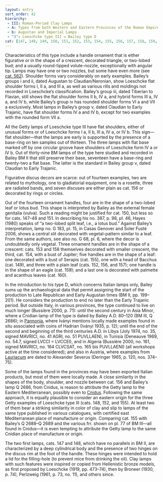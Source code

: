```yaml
---
layout: entry
sort_order: 42
hierarchy:
 - III: Roman-Period Clay Lamps
 - A: Types from both Western and Eastern Provinces of the Roman Empire
 - b: Augustan and Imperial Lamps
 - "3": Loeschcke type III = Bailey type D
cat: [147, 148, 149, 150, 151, 152, 153, 154, 155, 156, 157, 158, 159, 160]
---
```


Characteristics of this type include a handle ornament that is either figurative or in the shape of a crescent, decorated triangle, or two-lobed bud; and a usually round-tipped volute-nozzle, exceptionally with angular tip. Lamps may have one or two nozzles, but some have even more (see [cat. 562](562)). Shoulder forms vary considerably on early examples. Bailey’s groups i and ii, dated Augustan to Claudian/Neronian, show Loeschcke flat shoulder forms I, II a, and III a, as well as various rills and moldings not recorded in Loeschcke‘s classification. Bailey‘s group iii, dated Tiberian to Flavian, still shows the flat shoulder forms II b, IV a, and hybrid forms III a, IV a, and IV b, while Bailey’s group iv has rounded shoulder forms VI a and VII a exclusively. Most lamps in Bailey’s group v, dated Claudian to Early Trajanic, have flat shoulder forms IV a and IV b, except for two examples with the rounded form VII a.

All the Getty lamps of Loeschcke type III have flat shoulders, either of unusual forms or of Loeschcke forms I a, II b, III a, IV a, or IV b. This sign—flat shoulder—that the lamps are early is supported by the presence of a base-ring on ten samples out of thirteen. The three lamps with flat base marked off by one circular groove have shoulders of Loeschcke form IV a or IV b. Out of thirty-nine BM lamps of the type here studied and recorded in Bailey BM II that still preserve their base, seventeen have a base-ring and twenty-two a flat base. The latter is the standard in Bailey group v, dated Claudian to Early Trajanic.

Figurative discus decors are scarce: out of fourteen examples, two are related to mythology, one to gladiatorial equipment, one is a rosette, three are radiated bands, and seven discuses are either plain as cat. 156 or decorated by rings or circles.

Out of the fourteen ornament handles, four are in the shape of a two-lobed leaf or lotus bud. This shape is interpreted by Bailey as the external female genitalia (vulva). Such a reading might be justified for cat. 150, but less so for cats. 147–48 and 151. In describing his no. 387, p. 98, pl. 46, Hayes (1980) speaks of “a two-lobed split leaf, i.e., a lotus bud.” Against Bailey’s interpretation, lamp no. G 183, pl. 15, in Casas Genover and Soler Fusté 2006, shows a central slit decorated with vegetal-pattern similar to a leaf. From the same authors, see also no. G 68, pl. 6, where the decor is undoubtedly only vegetal. Three ornament handles are in the shape of a crescent: cats. 153 and 158 themselves decorated with smaller crescent, the third, cat. 154, with a bust of Jupiter; five handles are in the shape of a leaf: one decorated with a bust of Serapis (cat. 155), one with a head of Bacchus (cat. 149), and three with a plain leaf (cats. 152, 156, and 157); one handle is in the shape of an eagle (cat. 159); and a last one is decorated with palmette and acanthus leaves (cat. 160).

In the introduction to his type D, which concerns Italian lamps only, Bailey sums up the archaeological data that permit assigning the start of the production to Late Republican and Early Augustan times (BM II, pp. 199–201). He considers the production to end no later than the Early Trajanic period. But outside Italy, in various provinces, the type continued to live on much longer (Bussière 2000, p. 71): until the second century in Asia Minor, where a Cnidian lamp of the type is dated by Bailey A.D. 80–120 (BM III, Q 2686); in <a href='../../map/#loc_197425'>Pannonia</a>, where Iványi mentions locally made examples found in situ associated with coins of Hadrian (Iványi 1935, p. 12); until the end of the second and beginning of the third centuries A.D. in Libya (Joly 1974, no. 35, signed <span class="inscription">MAVRICI</span>, no. 41 <span class="inscription">AGRI</span>, no. 51 <span class="inscription">PUVLLAEN</span>), in Tunisia (Deneauve 1969, no. 54.7, signed <span class="inscription">LVCCI = LVCCEI</span>), and in Algeria (Bussière 2000, no. 161, signed <span class="inscription">MAVRICI</span>, no. 164 <span class="inscription">CLVCSAT</span>, no. 165 bis <span class="inscription">PUVLLAENI</span>) (all workshops active at the time considered); and also in Austria, where examples from <a href='../../map/#loc_118802'>Lauriacum</a> are dated to Alexander Severus (Deringer 1965, p. 120, nos. 374–75).

Some of the lamps found in the provinces may have been exported Italian products, but most of them were locally made. A close similarity in the shapes of the body, shoulder, and nozzle between cat. 156 and Bailey‘s lamp Q 2686, from Cnidus, is reason to attribute the Getty lamp to the Eastern Mediterranean, possibly even to <a href='../../map/#loc_599575'>Cnidus</a>. Following the same approach, it is equally plausible to consider an eastern origin for the three Getty examples of Loeschcke type III (cats. 148, 152, and 155). At least two of them bear a striking similarity in color of clay and slip to lamps of the same type published in various catalogues, with certified east Mediterranean place of manufacture or origin. Comparing cat. 155 with Bailey’s Q 2688–Q 2689 and the various frr. shown on pl. 77 of BM III—all found in Cnidus—it is even tempting to attribute the Getty lamp to the same Cnidian place of manufacture or origin.

The two first lamps, cats. 147 and 148, which have no parallels in BM II, are characterized by a deep cylindrical body and the presence of two hinges on the discus rim at the foot of the handle. These hinges were intended to hold a lid for the filling-hole (to prevent mice from drinking the oil). Clay lamps with such features were inspired or copied from Hellenistic bronze models, as first proposed by Loeschcke (1919, pp. 473–74), then by Broneer (1930, p. 74), Perlzweig (1961, p. 73, no. 11), and others since.
